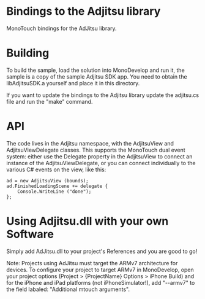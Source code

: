 Bindings to the Adjitsu library
===============================

MonoTouch bindings for the AdJitsu library.

Building 
========

To build the sample, load the solution into MonoDevelop and run it,
the sample is a copy of the sample Adjitsu SDK app.  You need to
obtain the libAdjitsuSDK.a yourself and place it in this directory.

If you want to update the bindings to the Adjitsu library update the
adjitsu.cs file and run the "make" command.

API
===

The code lives in the Adjitsu namespace, with the AdjitsuView and
AdjitsuViewDelegate classes.  This supports the MonoTouch dual event
system: either use the Delegate property in the AdjitsuView to connect
an instance of the AdjitsuViewDelegate, or you can connect
individually to the various C# events on the view, like this:

    ad = new AdjitsuView (bounds);
    ad.FinishedLoadingScene += delegate {
        Console.WriteLine ("done");
    };

Using Adjitsu.dll with your own Software
========================================

Simply add AdJitsu.dll to your project's References and you are good to go!

Note: Projects using AdJitsu must target the ARMv7 architecture for devices.
To configure your project to target ARMv7 in MonoDevelop, open your project
options (Project > {ProjectName} Options > iPhone Build) and for the iPhone
and iPad platforms (not iPhoneSimulator!), add "--armv7" to the field
labaled: "Additional mtouch arguments".
